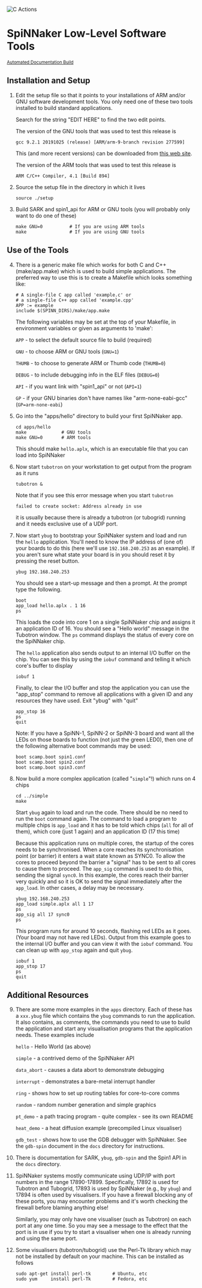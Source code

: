 ![C Actions](https://github.com/SpiNNakerManchester/spinnaker_tools/workflows/C%20Actions/badge.svg)

SpiNNaker Low-Level Software Tools
==================================
[<small>Automated Documentation Build</small>](http://spinnakermanchester.github.io/spinnaker_tools/)


Installation and Setup
----------------------
 1. Edit the setup file so that it points to your installations of
    ARM and/or GNU software development tools. You only need one of
    these two tools installed to build standard applications.

    Search for the string "EDIT HERE" to find the two edit points.

    The version of the GNU tools that was used to test this release is

        gcc 9.2.1 20191025 (release) [ARM/arm-9-branch revision 277599]

    This (and more recent versions) can be downloaded from
    [this web site](https://launchpad.net/gcc-arm-embedded).

    The version of the ARM tools that was used to test this release is

        ARM C/C++ Compiler, 4.1 [Build 894]

 2. Source the setup file in the directory in which it lives

        source ./setup

 3. Build SARK and spin1_api for ARM or GNU tools
    (you will probably only want to do one of these)

        make GNU=0	        # If you are using ARM tools
        make        		# If you are using GNU tools

Use of the Tools
----------------
 4. There is a generic make file which works for both C and C++ (make/app.make)
    which is used to build simple applications. The preferred way to use this
    is to create a Makefile which looks something like:

        # A single-file C app called 'example.c' or
        # a single-file C++ app called 'example.cpp'
        APP := example
        include $(SPINN_DIRS)/make/app.make

    The following variables may be set at the top of your Makefile, in
    environment variables or given as arguments to 'make':

    `APP` - to select the default source file to build (required)

    `GNU` - to choose ARM or GNU tools (`GNU=1`)

    `THUMB` - to choose to generate ARM or Thumb code (`THUMB=0`)

    `DEBUG` - to include debugging info in the ELF files (`DEBUG=0`)

    `API` - if you want link with "spin1_api" or not (`API=1`)

    `GP` - if your GNU binaries don't have names like "arm-none-eabi-gcc"
    (`GP=arm-none-eabi`)

 5. Go into the "apps/hello" directory to build your first SpiNNaker app.

        cd apps/hello
        make             # GNU tools
        make GNU=0       # ARM tools

    This should make `hello.aplx`, which is an executable file that
    you can load into SpiNNaker

 6. Now start `tubotron` on your workstation to get output from
    the program as it runs

        tubotron &

    Note that if you see this error message when you start `tubotron`

        failed to create socket: Address already in use

    it is usually because there is already a tubotron (or tubogrid)
    running and it needs exclusive use of a UDP port.

 7. Now start `ybug` to bootstrap your SpiNNaker system and load and run
    the `hello` application. You'll need to know the IP address of (one of)
    your boards to do this (here we'll use `192.168.240.253` as an example).
    If you aren't sure what state your board is in you should reset it by
    pressing the reset button.

        ybug 192.168.240.253

    You should see a start-up message and then a prompt. At the prompt
    type the following.

        boot
        app_load hello.aplx . 1 16
        ps

    This loads the code into core 1 on a single SpiNNaker chip and
    assigns it an application ID of 16. You should see a "Hello world"
    message in the Tubotron window. The `ps` command displays the status of
    every core on the SpiNNaker chip.

    The `hello` application also sends output to an internal I/O buffer
    on the chip. You can see this by using the `iobuf` command and
    telling it which core's buffer to display

        iobuf 1

    Finally, to clear the I/O buffer and stop the application you can
    use the "app_stop" command to remove all applications with a given
    ID and any resources they have used. Exit "ybug" with "quit"

        app_stop 16
        ps
        quit

    Note: If you have a SpiNN-1, SpiNN-2 or SpiNN-3 board and want all the LEDs
    on those boards to function (not just the green LED0), then one of the
    following alternative boot commands may be used:

        boot scamp.boot spin1.conf
        boot scamp.boot spin2.conf
        boot scamp.boot spin3.conf

 8. Now build a more complex application (called "`simple`"!) which runs on
    4 chips

        cd ../simple
        make

    Start `ybug` again to load and run the code. There should be no
    need to run the `boot` command again. The command to load a program
    to multiple chips is `app_load` and it has to be told which chips
    (`all` for all of them), which core (just 1 again) and an application
    ID (17 this time)

    Because this application runs on multiple cores, the startup of the
    cores needs to be synchronised. When a core reaches its
    synchronisation point (or barrier) it enters a wait state known as
    SYNC0. To allow the cores to proceed beyond the barrier a "signal"
    has to be sent to all cores to cause them to proceed. The `app_sig`
    command is used to do this, sending the signal `sync0`. In this
    example, the cores reach their barrier very quickly and so it is
    OK to send the signal immediately after the `app_load`. In other
    cases, a delay may be necessary.

        ybug 192.168.240.253
        app_load simple.aplx all 1 17
        ps
        app_sig all 17 sync0
        ps

    This program runs for around 10 seconds, flashing red LEDs as it goes.
    (Your board may not have red LEDs). Output from this example goes to
    the internal I/O buffer and you can view it with the `iobuf` command.
    You can clean up with `app_stop` again and quit `ybug`.

        iobuf 1
        app_stop 17
        ps
        quit

Additional Resources
--------------------
9.  There are some more examples in the `apps` directory. Each of these
    has a `xxx.ybug` file which contains the `ybug` commands to run the
    application. It also contains, as comments, the commands you need
    to use to build the application and start any visualisation programs
    that the application needs. These examples include

    `hello` - Hello World (as above)

    `simple` - a contrived demo of the SpiNNaker API

    `data_abort` - causes a data abort to demonstrate debugging

    `interrupt` - demonstrates a bare-metal interrupt handler

    `ring` - shows how to set up routing tables for core-to-core comms

    `random` - random number generation and simple graphics

    `pt_demo` - a path tracing program - quite complex - see its own README

    `heat_demo` - a heat diffusion example (precompiled Linux visualiser)

    `gdb_test` - shows how to use the GDB debugger with SpiNNaker. See
    the `gdb-spin` document in the `docs` directory for instructions.

10. There is documentation for SARK, `ybug`, `gdb-spin` and the Spin1
    API in the `docs` directory.

11. SpiNNaker systems mostly communicate using UDP/IP with port numbers
    in the range 17890-17899. Specifically, 17892 is used for Tubotron
    and Tubogrid, 17893 is used by SpiNNaker (e.g., by `ybug`) and 17894
    is often used by visualisers. If you have a firewall blocking any
    of these ports, you may encounter problems and it's worth checking
    the firewall before blaming anything else!

    Similarly, you may only have one visualiser (such as Tubotron) on
    each port at any one time. So you may see a message to the effect
    that the port is in use if you try to start a visualiser when one
    is already running and using the same port.

12. Some visualisers (tubotron/tubogrid) use the Perl-Tk library which
    may not be installed by default on your machine. This can be
    installed as follows

        sudo apt-get install perl-tk		# Ubuntu, etc
        sudo yum     install perl-Tk		# Fedora, etc
